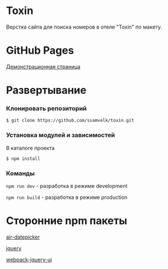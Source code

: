 # Toxin

Верстка сайта для поиска номеров в отеле "Toxin" по макету.

# GitHub Pages

<a href="https://ssamvelk.github.io/toxin/">Демонстрационная страница</a>

# Развертывание

### Клонировать репозиторий

`$ git clone https://github.com/ssamvelk/toxin.git`

### Установка модулей и зависимостей

В каталоге проекта

`$ npm install`

### Команды

`npm run dev` - разработка в режиме development

`npm run build` - разработка в режиме production

# Сторонние npm пакеты

<a href="https://www.npmjs.com/package/air-datepicker">air-datepicker</a>

<a href="https://www.npmjs.com/package/jquery">jquery</a>

<a href="https://www.npmjs.com/package/webpack-jquery-ui">webpack-jquery-ui</a>
